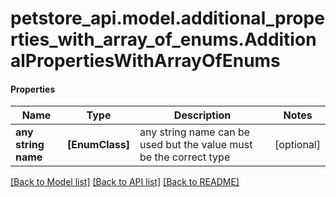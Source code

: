 # petstore_api.model.additional_properties_with_array_of_enums.AdditionalPropertiesWithArrayOfEnums

#### Properties
Name | Type | Description | Notes
------------ | ------------- | ------------- | -------------
**any string name** | **[EnumClass]** | any string name can be used but the value must be the correct type | [optional] 

[[Back to Model list]](../../README.md#documentation-for-models) [[Back to API list]](../../README.md#documentation-for-api-endpoints) [[Back to README]](../../README.md)

